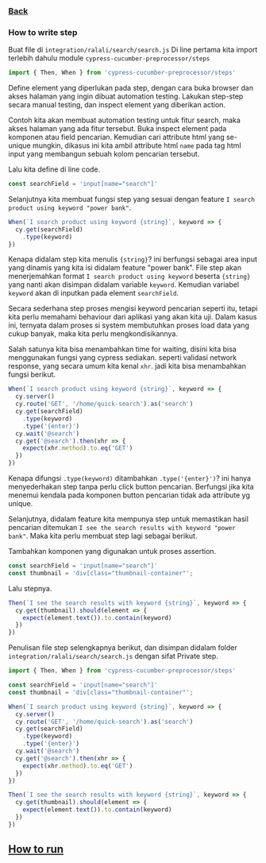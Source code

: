 ### [Back](Step_Definition.md)

### How to write step

Buat file di `integration/ralali/search/search.js`
Di line pertama kita import terlebih dahulu module `cypress-cucumber-preprocessor/steps`

```js
import { Then, When } from 'cypress-cucumber-preprocessor/steps'
```

Define element yang diperlukan pada step, dengan cara buka browser dan akses halaman yang ingin dibuat automation testing. 
Lakukan step-step secara manual testing, dan inspect element yang diberikan action.

Contoh kita akan membuat automation testing untuk fitur search, maka akses halaman yang ada fitur tersebut. Buka inspect element pada komponen atau field pencarian.
Kemudian cari attribute html yang se-unique mungkin, dikasus ini kita ambil attribute html `name` pada tag html input yang membangun sebuah kolom pencarian tersebut.

Lalu kita define di line code.
```js
const searchField = 'input[name="search"]'
```

Selanjutnya kita membuat fungsi step yang sesuai dengan feature `I search product using keyword "power bank"`.
```js
When(`I search product using keyword {string}`, keyword => {
  cy.get(searchField)
    .type(keyword)
})
```

Kenapa didalam step kita menulis `{string}`? ini berfungsi sebagai area input yang dinamis yang kita isi didalam feature "power bank". 
File step akan menerjemahkan format `I search product using keyword` beserta `{string}` yang nanti akan disimpan didalam variable `keyword`.
Kemudian variabel `keyword` akan di inputkan pada element `searchField`.

Secara sederhana step proses mengisi keyword pencarian seperti itu, tetapi kita perlu memahami behaviour dari aplikasi yang akan kita uji.
Dalam kasus ini, ternyata dalam proses si system membutuhkan proses load data yang cukup banyak, maka kita perlu mengkondisikannya.

Salah satunya kita bisa menambahkan time for waiting, disini kita bisa menggunakan fungsi yang cypress sediakan. 
seperti validasi network response, yang secara umum kita kenal `xhr`. jadi kita bisa menambahkan fungsi berikut.

```js
When(`I search product using keyword {string}`, keyword => {
  cy.server()
  cy.route('GET', '/home/quick-search').as('search')
  cy.get(searchField)
    .type(keyword)
    .type('{enter}')
  cy.wait('@search')
  cy.get('@search').then(xhr => {
    expect(xhr.method).to.eq('GET')
  })
})
```

Kenapa difungsi `.type(keyword)` ditambahkan `.type('{enter}')`? ini hanya menyederhakan step tanpa perlu click button pencarian. 
Berfungsi jika kita menemui kendala pada komponen button pencarian tidak ada attribute yg unique.

Selanjutnya, didalam feature kita mempunya step untuk memastikan hasil pencarian ditemukan `I see the search results with keyword "power bank"`. Maka kita perlu membuat step lagi sebagai berikut.

Tambahkan komponen yang digunakan untuk proses assertion.
```js
const searchField = 'input[name="search"]'
const thumbnail = 'div[class="thumbnail-container"';
```

Lalu stepnya.
```js
Then(`I see the search results with keyword {string}`, keyword => {
  cy.get(thumbnail).should(element => {
    expect(element.text()).to.contain(keyword)
  })
})
```

Penulisan file step selengkapnya berikut, dan disimpan didalam folder `integration/ralali/search/search.js` dengan sifat Private step.
```js
import { Then, When } from 'cypress-cucumber-preprocessor/steps'

const searchField = 'input[name="search"]'
const thumbnail = 'div[class="thumbnail-container"';

When(`I search product using keyword {string}`, keyword => {
  cy.server()
  cy.route('GET', '/home/quick-search').as('search')
  cy.get(searchField)
    .type(keyword)
    .type('{enter}')
  cy.wait('@search')
  cy.get('@search').then(xhr => {
    expect(xhr.method).to.eq('GET')
  })
})

Then(`I see the search results with keyword {string}`, keyword => {
  cy.get(thumbnail).should(element => {
    expect(element.text()).to.contain(keyword)
  })
})
```

## [How to run](../)
